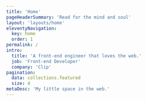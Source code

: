 ```yaml
---
title: 'Home'
pageHeaderSummary: 'Read for the mind and soul'
layout: 'layouts/home'
eleventyNavigation:
  key: home
  order: 1
permalink: /
intro:
  title: 'A front-end engineer that loves the web.'
  job: 'Front-end Developer'
  company: 'Clip'
pagination:
  data: collections.featured
  size: 4
metaDesc: 'My little space in the web.'
---
```

